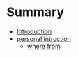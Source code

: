# Summary

* [Introduction](README.md)
* [personal intruction](person.md)
  * [where from](where.md)


